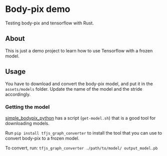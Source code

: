 # Body-pix demo
Testing body-pix and tensorflow with Rust.

## About
This is just a demo project to learn how to use Tensorflow with a frozen model.

## Usage
You have to download and convert the body-pix model, and put it in the
 `assets/models` folder. Update the name of the model and the stride
 accordingly.

### Getting the model
[simple_bodypix_python](https://github.com/ajaichemmanam/simple_bodypix_python)
 has a script (`get-model.sh`) that is a good tool for downloading models.

Run `pip install tfjs_graph_converter` to install the tool that you can use to
 convert body-pix to a frozen model.

To convert, run: `tfjs_graph_converter ./path/to/model/ output_model.pb`
